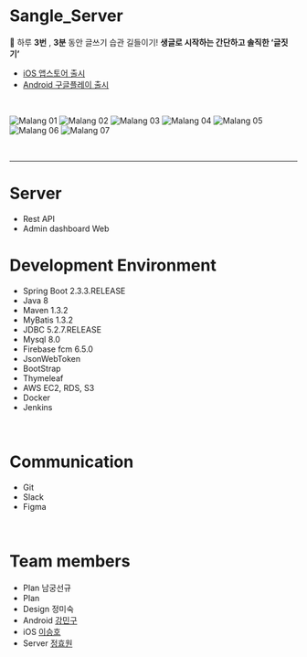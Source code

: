# Sangle_Server
🧠 하루 **3번** , **3분** 동안 글쓰기 습관 길들이기! **생글로 시작하는 간단하고 솔직한 ‘글짓기’**

- [iOS 앱스토어 출시](https://apps.apple.com/kr/app/%EC%83%9D%EA%B8%80-%EC%83%9D%EA%B0%81%EC%9D%84-%EA%B8%80%EB%A1%9C-%EC%9E%90%EC%9C%A0%EB%A1%AD%EA%B2%8C-%EC%83%9D%ED%99%9C-%EC%86%8D-%EA%B8%80%EC%A7%93%EA%B8%B0-%EC%8A%B5%EA%B4%80/id1534541433)
- [Android 구글플레이 출시](https://play.google.com/store/apps/details?id=org.three.minutes)

<br>

![Malang 01](https://user-images.githubusercontent.com/58697091/102902696-ab13c880-44b2-11eb-8941-e796f4bd311f.png)
![Malang 02](https://user-images.githubusercontent.com/58697091/102902708-af3fe600-44b2-11eb-9e62-af31b0cc0bec.png)
![Malang 03](https://user-images.githubusercontent.com/58697091/102902711-afd87c80-44b2-11eb-9256-fb825eeca463.png)
![Malang 04](https://user-images.githubusercontent.com/58697091/102902714-b0711300-44b2-11eb-93c2-9e87cf86b6c7.png)
![Malang 05](https://user-images.githubusercontent.com/58697091/102902718-b109a980-44b2-11eb-9e12-72d7d5dd479e.png)
![Malang 06](https://user-images.githubusercontent.com/58697091/102902725-b1a24000-44b2-11eb-90b8-8e4cf5c083d0.png)
![Malang 07](https://user-images.githubusercontent.com/58697091/102902730-b23ad680-44b2-11eb-9843-e27db0cd5f2f.png)

<br>
<hr>

# Server
- Rest API
- Admin dashboard Web

# Development Environment
- Spring Boot 2.3.3.RELEASE
- Java 8
- Maven 1.3.2
- MyBatis 1.3.2
- JDBC 5.2.7.RELEASE
- Mysql 8.0
- Firebase fcm 6.5.0
- JsonWebToken
- BootStrap
- Thymeleaf
- AWS EC2, RDS, S3
- Docker
- Jenkins

<br>

# Communication
- Git
- Slack
- Figma

<br>

# Team members
- Plan 남궁선규
- Plan 
- Design 정미숙
- Android [강민구](https://github.com/kangmin1012)
- iOS [이승호](https://github.com/elesahich)
- Server [정효원](https://github.com/Jeong-Hyowon)
